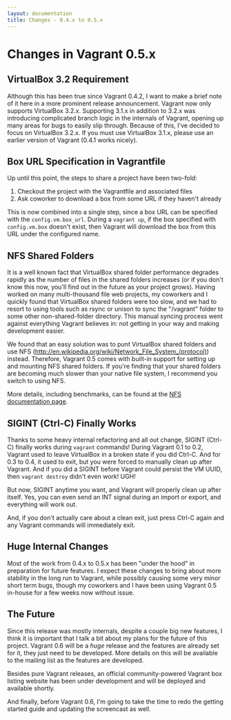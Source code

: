 ```yaml
---
layout: documentation
title: Changes - 0.4.x to 0.5.x
---
```

# Changes in Vagrant 0.5.x

## VirtualBox 3.2 Requirement

Although this has been true since Vagrant 0.4.2, I want to make a brief
note of it here in a more prominent release announcement. Vagrant now only
supports VirtualBox 3.2.x. Supporting 3.1.x in addition to 3.2.x was introducing
complicated branch logic in the internals of Vagrant, opening up many areas
for bugs to easily slip through. Because of this, I've decided to focus on VirtualBox
3.2.x. If you must use VirtualBox 3.1.x, please use an earlier version of Vagrant
(0.4.1 works nicely).

## Box URL Specification in Vagrantfile

Up until this point, the steps to share a project have been two-fold:

1. Checkout the project with the Vagrantfile and associated files
1. Ask coworker to download a box from some URL if they haven't already

This is now combined into a single step, since a box URL can be specified
with the `config.vm.box_url`. During a `vagrant up`, if the box specified
with `config.vm.box` doesn't exist, then Vagrant will download
the box from this URL under the configured name.

## NFS Shared Folders

It is a well known fact that VirtualBox shared folder performance degrades
rapidly as the number of files in the shared folders increases (or if you
don't know this now, you'll find out in the future as your project grows).
Having worked on many multi-thousand file web projects, my coworkers and I
quickly found that VirtualBox shared folders were too slow, and we had to
resort to using tools such as rsync or unison to sync the "/vagrant" folder
to some other non-shared-folder directory. This manual syncing process went
against everything Vagrant believes in: not getting in your way and making
development easier.

We found that an easy solution was to punt VirtualBox shared folders and
use NFS (http://en.wikipedia.org/wiki/Network_File_System_(protocol)) instead.
Therefore, Vagrant 0.5 comes with built-in support for setting up and mounting
NFS shared folders. If you're finding that your shared folders are becoming
much slower than your native file system, I recommend you switch to using NFS.

More details, including benchmarks, can be found at the [NFS documentation page](/v1/docs/nfs.html).

## SIGINT (Ctrl-C) Finally Works

Thanks to some heavy internal refactoring and all out change, SIGINT (Ctrl-C)
finally works during `vagrant` commands! During Vagrant 0.1 to 0.2, Vagrant
used to leave VirtualBox in a broken state if you did Ctrl-C. And for 0.3 to
0.4, it used to exit, but you were forced to manually clean up after Vagrant.
And if you did a SIGINT before Vagrant could persist the VM UUID, then
`vagrant destroy` didn't even work! UGH!

But now, SIGINT anytime you want, and Vagrant will properly clean up after
itself. Yes, you can even send an INT signal during an import or export,
and everything will work out.

And, if you don't actually care about a clean exit, just press Ctrl-C
again and any Vagrant commands will immediately exit.

## Huge Internal Changes

Most of the work from 0.4.x to 0.5.x has been "under the hood" in preparation
for future features. I expect these changes to bring about more stability in
the long run to Vagrant, while possibly causing some very minor short term
bugs, though my coworkers and I have been using Vagrant 0.5 in-house for a few
weeks now without issue.

## The Future

Since this release was mostly internals, despite a couple big new features, I think it is important
that I talk a bit about my plans for the future of this project. Vagrant 0.6 will
be a _huge_ release and the features are already set for it, they just need to be
developed. More details on this will be available to the mailing list as the
features are developed.

Besides pure Vagrant releases, an official community-powered Vagrant box listing
website has been under development and will be deployed and available shortly.

And finally, before Vagrant 0.6, I'm going to take the time to redo the getting
started guide and updating the screencast as well.

